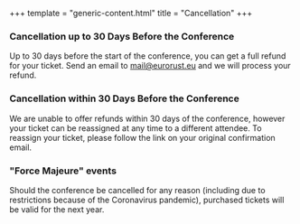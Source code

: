+++
template = "generic-content.html"
title = "Cancellation"
+++

<h3 class="mb-3 mt-7">Cancellation up to 30 Days Before the Conference</h3>
<div class="box">
  <p>Up to 30 days before the start of the conference, you can get a full refund for your ticket. Send an email to <a href="mailto:mail@eurorust.eu">mail@eurorust.eu</a> and we will process your refund.</p>
</div>

<h3 class="mb-3 mt-7">Cancellation within 30 Days Before the Conference</h3>
<div class="box">
  <p>We are unable to offer refunds within 30 days of the conference, however your ticket can be reassigned at any time to a different attendee. To reassign your ticket, please follow the link on your original confirmation email.</p>
</div>

<h3 class="mb-3 mt-7">"Force Majeure" events</h3>
<div class="box">
  <p>Should the conference be cancelled for any reason (including due to restrictions because of the Coronavirus pandemic), purchased tickets will be valid for the next year.</p>
</div>
